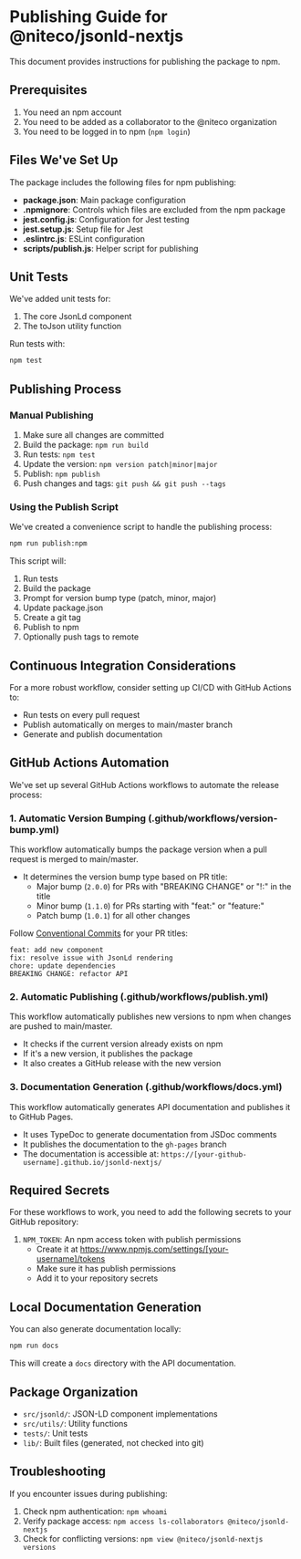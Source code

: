 # Publishing Guide for @niteco/jsonld-nextjs

This document provides instructions for publishing the package to npm.

## Prerequisites

1. You need an npm account
2. You need to be added as a collaborator to the @niteco organization
3. You need to be logged in to npm (`npm login`)

## Files We've Set Up

The package includes the following files for npm publishing:

- **package.json**: Main package configuration
- **.npmignore**: Controls which files are excluded from the npm package
- **jest.config.js**: Configuration for Jest testing
- **jest.setup.js**: Setup file for Jest
- **.eslintrc.js**: ESLint configuration
- **scripts/publish.js**: Helper script for publishing

## Unit Tests

We've added unit tests for:

1. The core JsonLd component
2. The toJson utility function

Run tests with:

```bash
npm test
```

## Publishing Process

### Manual Publishing

1. Make sure all changes are committed
2. Build the package: `npm run build`
3. Run tests: `npm test`
4. Update the version: `npm version patch|minor|major`
5. Publish: `npm publish`
6. Push changes and tags: `git push && git push --tags`

### Using the Publish Script

We've created a convenience script to handle the publishing process:

```bash
npm run publish:npm
```

This script will:

1. Run tests
2. Build the package
3. Prompt for version bump type (patch, minor, major)
4. Update package.json
5. Create a git tag
6. Publish to npm
7. Optionally push tags to remote

## Continuous Integration Considerations

For a more robust workflow, consider setting up CI/CD with GitHub Actions to:

- Run tests on every pull request
- Publish automatically on merges to main/master branch
- Generate and publish documentation

## GitHub Actions Automation

We've set up several GitHub Actions workflows to automate the release process:

### 1. Automatic Version Bumping (.github/workflows/version-bump.yml)

This workflow automatically bumps the package version when a pull request is merged to main/master.

- It determines the version bump type based on PR title:
  - Major bump (`2.0.0`) for PRs with "BREAKING CHANGE" or "!:" in the title
  - Minor bump (`1.1.0`) for PRs starting with "feat:" or "feature:"
  - Patch bump (`1.0.1`) for all other changes

Follow [Conventional Commits](https://www.conventionalcommits.org/) for your PR titles:

```
feat: add new component
fix: resolve issue with JsonLd rendering
chore: update dependencies
BREAKING CHANGE: refactor API
```

### 2. Automatic Publishing (.github/workflows/publish.yml)

This workflow automatically publishes new versions to npm when changes are pushed to main/master.

- It checks if the current version already exists on npm
- If it's a new version, it publishes the package
- It also creates a GitHub release with the new version

### 3. Documentation Generation (.github/workflows/docs.yml)

This workflow automatically generates API documentation and publishes it to GitHub Pages.

- It uses TypeDoc to generate documentation from JSDoc comments
- It publishes the documentation to the `gh-pages` branch
- The documentation is accessible at: `https://[your-github-username].github.io/jsonld-nextjs/`

## Required Secrets

For these workflows to work, you need to add the following secrets to your GitHub repository:

1. `NPM_TOKEN`: An npm access token with publish permissions
   - Create it at https://www.npmjs.com/settings/[your-username]/tokens
   - Make sure it has publish permissions
   - Add it to your repository secrets

## Local Documentation Generation

You can also generate documentation locally:

```bash
npm run docs
```

This will create a `docs` directory with the API documentation.

## Package Organization

- `src/jsonld/`: JSON-LD component implementations
- `src/utils/`: Utility functions
- `tests/`: Unit tests
- `lib/`: Built files (generated, not checked into git)

## Troubleshooting

If you encounter issues during publishing:

1. Check npm authentication: `npm whoami`
2. Verify package access: `npm access ls-collaborators @niteco/jsonld-nextjs`
3. Check for conflicting versions: `npm view @niteco/jsonld-nextjs versions`

